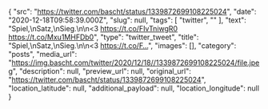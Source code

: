 {
  "src": "https://twitter.com/bascht/status/1339872699108225024",
  "date": "2020-12-18T09:58:39.000Z",
  "slug": null,
  "tags": [
    "twitter",
    ""
  ],
  "text": "Spiel,\nSatz,\nSieg.\n\n&lt;3 https://t.co/FIvTniwgR0 https://t.co/Mxu1MHFDb0",
  "type": "twitter_tweet",
  "title": "Spiel,\nSatz,\nSieg.\n\n&lt;3 https://t.co/F…",
  "images": [],
  "category": "posts",
  "media_url": "https://img.bascht.com/twitter/2020/12/18//1339872699108225024/file.jpeg",
  "description": null,
  "preview_url": null,
  "original_url": "https://twitter.com/bascht/status/1339872699108225024",
  "location_latitude": null,
  "additional_payload": null,
  "location_longitude": null
}